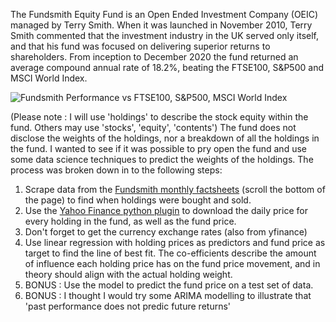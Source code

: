 The Fundsmith Equity Fund is an Open Ended Investment Company (OEIC) managed by Terry Smith.  When it was launched in November 2010, Terry Smith commented that the investment industry in the UK served only itself, and that his fund was focused on delivering superior returns to shareholders.  From inception to December 2020 the fund returned an average compound annual rate of 18.2%, beating the FTSE100, S&P500 and MSCI World Index.

![Fundsmith Performance vs FTSE100, S&P500, MSCI World Index](/alexstedman/PersonalProjects/Fundsmith_Equity_Project/images/FS_performance.png)

(Please note : I will use 'holdings' to describe the stock equity within the fund. Others may use 'stocks', 'equity', 'contents')
The fund does not disclose the weights of the holdings, nor a breakdown of all the holdings in the fund.  I wanted to see if it was possible to pry open the fund and use some data science techniques to predict the weights of the holdings. The process was broken down in to the following steps:

1. Scrape data from the [Fundsmith monthly factsheets](https://www.fundsmith.co.uk/fund-factsheet) (scroll the bottom of the page) to find when holdings were bought and sold.
2. Use the [Yahoo Finance python plugin](https://pypi.org/project/yfinance/) to download the daily price for every holding in the fund, as well as the fund price.
3. Don't forget to get the currency exchange rates (also from yfinance)
4. Use linear regression with holding prices as predictors and fund price as target to find the line of best fit. The co-efficients describe the amount of influence each holding price has on the fund price movement, and in theory should align with the actual holding weight.
5. BONUS : Use the model to predict the fund price on a test set of data.
6. BONUS : I thought I would try some ARIMA modelling to illustrate that 'past performance does not predic future returns'
